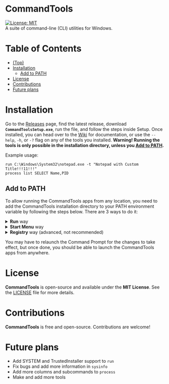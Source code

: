 # CommandTools
[![License: MIT](https://img.shields.io/badge/License-MIT-yellow.svg)](LICENSE)
<br>A suite of command-line (CLI) utilities for Windows.

# Table of Contents
- [(Top)](README.md#commandtools)
- [Installation](README.md#installation)
  - [Add to PATH](README.md#add-to-path)
- [License](README.md#license)
- [Contributions](README.md#contributions)
- [Future plans](README.md#future-plans)

# Installation
Go to the [Releases](https://github.com/FireBlade211/CommandTools/releases) page, find the latest release, download **`CommandToolsSetup.exe`**, run the file, and follow the steps inside Setup. Once installed, you can head over to the [Wiki](https://github.com/FireBlade211/CommandTools/wiki) for documentation, or use the `--help`, `-h`, or `-?` flag on any of the tools you installed. **Warning! Running the tools is only possible in the installation directory, unless you [Add to PATH](README.md#add-to-path).**

Example usage:<br>
```
run C:\Windows\System32\notepad.exe -t "Notepad with Custom Title!!!11!!!"
process list SELECT Name,PID
```

## Add to PATH
To allow running the CommandTools apps from any location, you need to add the CommandTools installation directory to your PATH environment variable by following the steps below. There are 3 ways to do it:
<details>
  <summary>
    <b>Run</b> way
  </summary>
  <ol>
    <li>Press <b>Ctrl + R</b> to open the <b>Run</b> dialog.</li>
    <li>Type <i>sysdm.cpl</i> and press <b>Enter</b>.</li>
    <li>Select the <b>Advanced</b> tab.</li>
    <li>Click <i>Environment Variables...</i></li>
    <li>Select <b>PATH</b> and press Edit. If you installed CommandTools for all users, select <b>PATH</b> under <i>System variables</i>. Otherwise, select the one under <i>User variables for [username].</i></li>
    <li>In the edit dialog that shows up, click <b>Browse</b> and select your CommandTools installation directory. Or, if you had your CommandTools installation directory copied, simply click <b>Add</b> and paste it in.</li>
    <li>Press <b>OK</b> to close the edit dialog, click it again to close the <b>Environment Variables</b> dialog, and press it one more time to close the <b>System Properties</b> dialog.</li>
  </ol>
</details>
<details>
  <summary>
    <b>Start Menu</b> way
  </summary>
  <ol>
    <li>Open the Start Menu, search for <b>System</b>, and open it.</li>
    <li>Select the <b>Advanced</b> tab.</li>
    <li>Click <i>Environment Variables...</i></li>
    <li>Select <b>PATH</b> and press Edit. If you installed CommandTools for all users, select <b>PATH</b> under <i>System variables</i>. Otherwise, select the one under <i>User variables for [username].</i></li>
    <li>In the edit dialog that shows up, click <b>Browse</b> and select your CommandTools installation directory. Or, if you had your CommandTools installation directory copied, simply click <b>Add</b> and paste it in.</li>
    <li>Press <b>OK</b> to close the edit dialog, click it again to close the <b>Environment Variables</b> dialog, and press it one more time to close the <b>System Properties</b> dialog.</li>
  </ol>
</details>
<details>
  <summary>
    <b>Registry</b> way (advanced, not recommended)
  </summary>
  <ol>
    <li>Press <b>Ctrl + R</b> to open the <b>Run</b> dialog, type in 'regedit', and press <b>Enter</b> to open <b>Registry Editor</b>.</li>
    <li>Inside the Registry Editor, go to different keys depending on your installation type. If you installed CommandTools for all users, go to <i>HKEY_LOCAL_MACHINE\SYSTEM\CurrentControlSet\Control\Session Manager\Environment</i>. If you installed only for your current user, go to <i>HKEY_CURRENT_USER\Environment</i>.</li>
    <li>Double-click on the <i>Path</i> (REG_SZ) value to edit it.</li>
    <li>In the edit dialog, add your CommandTools installation directory to the end of the string, followed by a semicolon (;).</li>
    <li>Press <b>OK</b> to close the edit dialog and save the changes, then close the Registry Editor.</li>
  </ol>
</details>

You may have to relaunch the Command Prompt for the changes to take effect, but once done, you should be able to launch the CommandTools apps from anywhere.

# License
**CommandTools** is open-source and available under the **MIT License**. See the [LICENSE](LICENSE) file for more details.

# Contributions
**CommandTools** is free and open-source. Contributions are welcome!

# Future plans
- Add SYSTEM and TrustedInstaller support to `run`
- Fix bugs and add more information in `sysinfo`
- Add more columns and subcommands to `process`
- Make and add more tools

